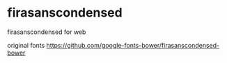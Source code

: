 # firasanscondensed
firasanscondensed for web

original fonts https://github.com/google-fonts-bower/firasanscondensed-bower